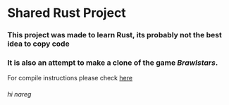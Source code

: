 # Shared Rust Project

### This project was made to learn Rust, its probably not the best idea to copy code
### It is also an attempt to make a clone of the game *Brawlstars*.

For compile instructions please check [here](https://github.com/not-fl3/macroquad)

###### hi nareg